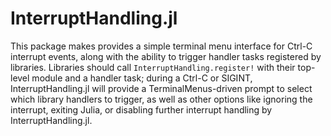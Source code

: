 # InterruptHandling.jl

This package makes provides a simple terminal menu interface for Ctrl-C
interrupt events, along with the ability to trigger handler tasks registered by
libraries. Libraries should call `InterruptHandling.register!` with their
top-level module and a handler task; during a Ctrl-C or SIGINT,
InterruptHandling.jl will provide a TerminalMenus-driven prompt to select which
library handlers to trigger, as well as other options like ignoring the
interrupt, exiting Julia, or disabling further interrupt handling by
InterruptHandling.jl.
